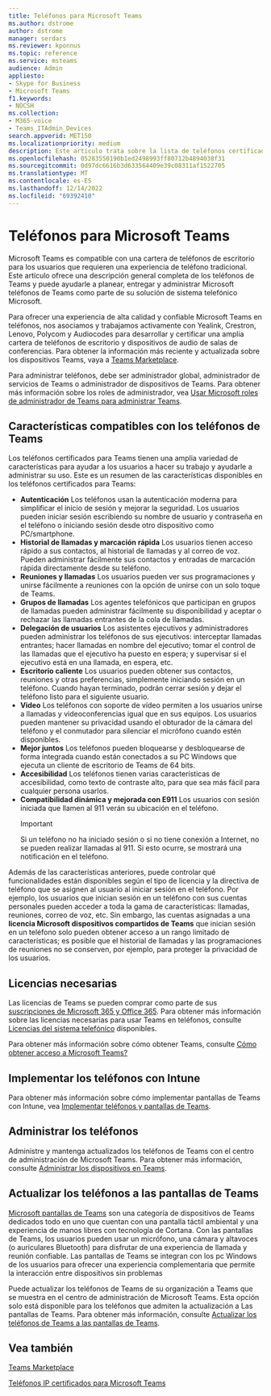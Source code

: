 ```yaml
---
title: Teléfonos para Microsoft Teams
ms.author: dstrome
author: dstrome
manager: serdars
ms.reviewer: kponnus
ms.topic: reference
ms.service: msteams
audience: Admin
appliesto:
- Skype for Business
- Microsoft Teams
f1.keywords:
- NOCSH
ms.collection:
- M365-voice
- Teams_ITAdmin_Devices
search.appverid: MET150
ms.localizationpriority: medium
description: Este artículo trata sobre la lista de teléfonos certificados para Microsoft Teams y las características compatibles con los teléfonos certificados para Microsoft Teams.
ms.openlocfilehash: 05283550190b1ed2498993ff80712b4894038f31
ms.sourcegitcommit: 0d97dc6616b3d633564409e39c08311af1522705
ms.translationtype: MT
ms.contentlocale: es-ES
ms.lasthandoff: 12/14/2022
ms.locfileid: "69392410"
---
```

# <a name="phones-for-microsoft-teams"></a>Teléfonos para Microsoft Teams

Microsoft Teams es compatible con una cartera de teléfonos de escritorio para los usuarios que requieren una experiencia de teléfono tradicional. Este artículo ofrece una descripción general completa de los teléfonos de Teams y puede ayudarle a planear, entregar y administrar Microsoft teléfonos de Teams como parte de su solución de sistema telefónico Microsoft. 

Para ofrecer una experiencia de alta calidad y confiable Microsoft Teams en teléfonos, nos asociamos y trabajamos activamente con Yealink, Crestron, Lenovo, Polycom y Audiocodes para desarrollar y certificar una amplia cartera de teléfonos de escritorio y dispositivos de audio de salas de conferencias. Para obtener la información más reciente y actualizada sobre los dispositivos Teams, vaya a [Teams Marketplace](https://office.com/teamsdevices).

Para administrar teléfonos, debe ser administrador global, administrador de servicios de Teams o administrador de dispositivos de Teams. Para obtener más información sobre los roles de administrador, vea [Usar Microsoft roles de administrador de Teams para administrar Teams](../using-admin-roles.md).

## <a name="features-supported-by-teams-phones"></a>Características compatibles con los teléfonos de Teams

Los teléfonos certificados para Teams tienen una amplia variedad de características para ayudar a los usuarios a hacer su trabajo y ayudarle a administrar su uso. Este es un resumen de las características disponibles en los teléfonos certificados para Teams:

- **Autenticación** Los teléfonos usan la autenticación moderna para simplificar el inicio de sesión y mejorar la seguridad. Los usuarios pueden iniciar sesión escribiendo su nombre de usuario y contraseña en el teléfono o iniciando sesión desde otro dispositivo como PC/smartphone.
- **Historial de llamadas y marcación rápida** Los usuarios tienen acceso rápido a sus contactos, al historial de llamadas y al correo de voz. Pueden administrar fácilmente sus contactos y entradas de marcación rápida directamente desde su teléfono.
- **Reuniones y llamadas** Los usuarios pueden ver sus programaciones y unirse fácilmente a reuniones con la opción de unirse con un solo toque de Teams.
- **Grupos de llamadas** Los agentes telefónicos que participan en grupos de llamadas pueden administrar fácilmente su disponibilidad y aceptar o rechazar las llamadas entrantes de la cola de llamadas.
- **Delegación de usuarios** Los asistentes ejecutivos y administradores pueden administrar los teléfonos de sus ejecutivos: interceptar llamadas entrantes; hacer llamadas en nombre del ejecutivo; tomar el control de las llamadas que el ejecutivo ha puesto en espera; y supervisar si el ejecutivo está en una llamada, en espera, etc.
- **Escritorio caliente** Los usuarios pueden obtener sus contactos, reuniones y otras preferencias, simplemente iniciando sesión en un teléfono. Cuando hayan terminado, podrán cerrar sesión y dejar el teléfono listo para el siguiente usuario.
- **Video** Los teléfonos con soporte de vídeo permiten a los usuarios unirse a llamadas y videoconferencias igual que en sus equipos. Los usuarios pueden mantener su privacidad usando el obturador de la cámara del teléfono y el conmutador para silenciar el micrófono cuando estén disponibles.
- **Mejor juntos** Los teléfonos pueden bloquearse y desbloquearse de forma integrada cuando están conectados a su PC Windows que ejecuta un cliente de escritorio de Teams de 64 bits.
- **Accesibilidad** Los teléfonos tienen varias características de accesibilidad, como texto de contraste alto, para que sea más fácil para cualquier persona usarlos.
- **Compatibilidad dinámica y mejorada con E911** Los usuarios con sesión iniciada que llamen al 911 verán su ubicación en el teléfono. 
    > [!IMPORTANT]
    > Si un teléfono no ha iniciado sesión o si no tiene conexión a Internet, no se pueden realizar llamadas al 911. Si esto ocurre, se mostrará una notificación en el teléfono.

Además de las características anteriores, puede controlar qué funcionalidades están disponibles según el tipo de licencia y la directiva de teléfono que se asignen al usuario al iniciar sesión en el teléfono. Por ejemplo, los usuarios que inician sesión en un teléfono con sus cuentas personales pueden acceder a toda la gama de características: llamadas, reuniones, correo de voz, etc. Sin embargo, las cuentas asignadas a una **licencia Microsoft dispositivos compartidos de Teams** que inician sesión en un teléfono solo pueden obtener acceso a un rango limitado de características; es posible que el historial de llamadas y las programaciones de reuniones no se conserven, por ejemplo, para proteger la privacidad de los usuarios.

## <a name="required-licenses"></a>Licencias necesarias

Las licencias de Teams se pueden comprar como parte de sus [suscripciones de Microsoft 365 y Office 365](/office365/servicedescriptions/teams-service-description). Para obtener más información sobre las licencias necesarias para usar Teams en teléfonos, consulte [Licencias del sistema telefónico](https://products.office.com/microsoft-teams/voice-calling) disponibles.

Para obtener más información sobre cómo obtener Teams, consulte [Cómo obtener acceso a Microsoft Teams?](https://support.office.com/article/fc7f1634-abd3-4f26-a597-9df16e4ca65b)

## <a name="deploy-your-phones-using-intune"></a>Implementar los teléfonos con Intune

Para obtener más información sobre cómo implementar pantallas de Teams con Intune, vea [Implementar teléfonos y pantallas de Teams](phones-displays-deploy.md).

## <a name="manage-your-phones"></a>Administrar los teléfonos

Administre y mantenga actualizados los teléfonos de Teams con el centro de administración de Microsoft Teams. Para obtener más información, consulte [Administrar los dispositivos en Teams](device-management.md).

## <a name="upgrade-your-phones-to-teams-displays"></a>Actualizar los teléfonos a las pantallas de Teams

[Microsoft pantallas de Teams](teams-displays.md) son una categoría de dispositivos de Teams dedicados todo en uno que cuentan con una pantalla táctil ambiental y una experiencia de manos libres con tecnología de Cortana. Con las pantallas de Teams, los usuarios pueden usar un micrófono, una cámara y altavoces (o auriculares Bluetooth) para disfrutar de una experiencia de llamada y reunión confiable. Las pantallas de Teams se integran con los pc Windows de los usuarios para ofrecer una experiencia complementaria que permite la interacción entre dispositivos sin problemas

Puede actualizar los teléfonos de Teams de su organización a Teams que se muestra en el centro de administración de Microsoft Teams. Esta opción solo está disponible para los teléfonos que admiten la actualización a Las pantallas de Teams. Para obtener más información, consulte [Actualizar los teléfonos de Teams a las pantallas de Teams](upgrade-phones-to-displays.md).

## <a name="see-also"></a>Vea también

[Teams Marketplace](https://office.com/teamsdevices)

[Teléfonos IP certificados para Microsoft Teams](teams-ip-phones.md)